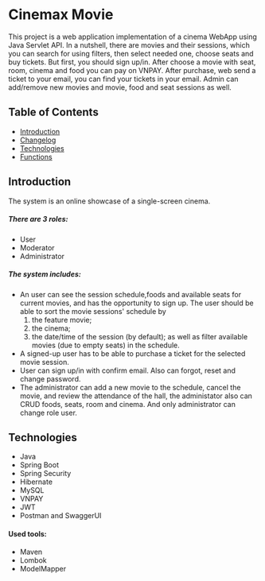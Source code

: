# Cinemax Movie

This project is a web application implementation of a cinema WebApp using Java Servlet API.
In a nutshell, there are movies and their sessions, which you can search for using filters, then select needed one, choose seats and buy tickets. But first, you should sign up/in.
After choose a movie with seat, room, cinema and food you can pay on VNPAY. After purchase, web send a ticket to your email, you can find your tickets in your email. 
Admin can add/remove new movies and movie, food and seat sessions as well.

## Table of Contents
* [Introduction](#introduction)
* [Changelog](#changelog)
* [Technologies](#technologies)
* [Functions](#functions)

## Introduction
The system is an online showcase of a single-screen cinema.
##### There are 3 roles:
+ User
+ Moderator
+ Administrator

##### The system includes:
+ An user can see the session schedule,foods and available seats for current movies, and has the opportunity to sign up. The user should be able to sort the movie sessions' schedule by 
    1) the feature movie;
    2) the cinema; 
    3) the date/time of the session (by default); as well as filter available movies (due to empty seats) in the schedule.
+ A signed-up user has to be able to purchase a ticket for the selected movie session.
+ User can sign up/in with confirm email. Also can forgot, reset and change password.
+ The administrator can add a new movie to the schedule, cancel the movie, and review the attendance of the hall, the administator also can CRUD foods, seats, room and cinema. And only administrator can change role user.

## Technologies
* Java
* Spring Boot
* Spring Security
* Hibernate
* MySQL
* VNPAY
* JWT
* Postman and SwaggerUI
#### Used tools:
* Maven
* Lombok
* ModelMapper
